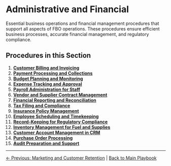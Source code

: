 # Administrative and Financial

Essential business operations and financial management procedures that support all aspects of FBO operations. These procedures ensure efficient business processes, accurate financial management, and regulatory compliance.

## Procedures in this Section

1. **[Customer Billing and Invoicing](01-customer-billing-invoicing.md)**
2. **[Payment Processing and Collections](02-payment-processing-collections.md)**
3. **[Budget Planning and Monitoring](03-budget-planning-monitoring.md)**
4. **[Expense Tracking and Approval](04-expense-tracking-approval.md)**
5. **[Payroll Administration for Staff](05-payroll-administration.md)**
6. **[Vendor and Supplier Contract Management](06-vendor-supplier-contracts.md)**
7. **[Financial Reporting and Reconciliation](07-financial-reporting-reconciliation.md)**
8. **[Tax Filing and Compliance](08-tax-filing-compliance.md)**
9. **[Insurance Policy Management](09-insurance-policy-management.md)**
10. **[Employee Scheduling and Timekeeping](10-employee-scheduling-timekeeping.md)**
11. **[Record-Keeping for Regulatory Compliance](11-regulatory-record-keeping.md)**
12. **[Inventory Management for Fuel and Supplies](12-inventory-management.md)**
13. **[Customer Account Management in CRM](13-customer-account-crm.md)**
14. **[Purchase Order Processing](14-purchase-order-processing.md)**
15. **[Audit Preparation and Support](15-audit-preparation-support.md)**

---
[← Previous: Marketing and Customer Retention](../05-marketing-customer-retention/README.md) | [Back to Main Playbook](../../README.md)

